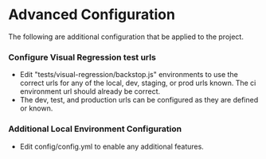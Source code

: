 # Advanced Configuration

The following are additional configuration that be applied to the project.

### Configure Visual Regression test urls <a href="#newprojectsetup-configurevisualregressiontesturls" id="newprojectsetup-configurevisualregressiontesturls"></a>

* Edit "tests/visual-regression/backstop.js" environments to use the correct urls for any of the local, dev, staging, or prod urls known.  The ci environment url should already be correct.
* The dev, test, and production urls can be configured as they are defined or known.

### Additional Local Environment Configuration <a href="#newprojectsetup-additionallocalenvironmentconfiguration" id="newprojectsetup-additionallocalenvironmentconfiguration"></a>

* Edit config/config.yml to enable any additional features.
